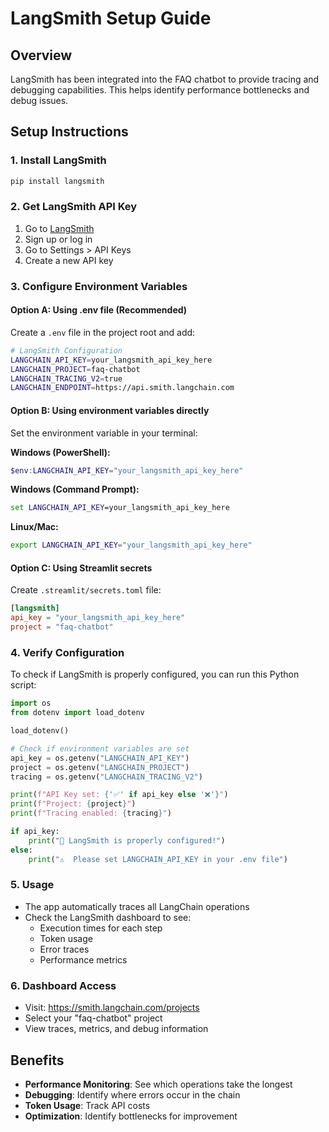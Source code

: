 # LangSmith Setup Guide

## Overview
LangSmith has been integrated into the FAQ chatbot to provide tracing and debugging capabilities. This helps identify performance bottlenecks and debug issues.

## Setup Instructions

### 1. Install LangSmith
```bash
pip install langsmith
```

### 2. Get LangSmith API Key
1. Go to [LangSmith](https://smith.langchain.com/)
2. Sign up or log in
3. Go to Settings > API Keys
4. Create a new API key

### 3. Configure Environment Variables

#### Option A: Using .env file (Recommended)
Create a `.env` file in the project root and add:

```bash
# LangSmith Configuration
LANGCHAIN_API_KEY=your_langsmith_api_key_here
LANGCHAIN_PROJECT=faq-chatbot
LANGCHAIN_TRACING_V2=true
LANGCHAIN_ENDPOINT=https://api.smith.langchain.com
```

#### Option B: Using environment variables directly
Set the environment variable in your terminal:

**Windows (PowerShell):**
```powershell
$env:LANGCHAIN_API_KEY="your_langsmith_api_key_here"
```

**Windows (Command Prompt):**
```cmd
set LANGCHAIN_API_KEY=your_langsmith_api_key_here
```

**Linux/Mac:**
```bash
export LANGCHAIN_API_KEY="your_langsmith_api_key_here"
```

#### Option C: Using Streamlit secrets
Create `.streamlit/secrets.toml` file:
```toml
[langsmith]
api_key = "your_langsmith_api_key_here"
project = "faq-chatbot"
```

### 4. Verify Configuration
To check if LangSmith is properly configured, you can run this Python script:

```python
import os
from dotenv import load_dotenv

load_dotenv()

# Check if environment variables are set
api_key = os.getenv("LANGCHAIN_API_KEY")
project = os.getenv("LANGCHAIN_PROJECT")
tracing = os.getenv("LANGCHAIN_TRACING_V2")

print(f"API Key set: {'✅' if api_key else '❌'}")
print(f"Project: {project}")
print(f"Tracing enabled: {tracing}")

if api_key:
    print("🎉 LangSmith is properly configured!")
else:
    print("⚠️  Please set LANGCHAIN_API_KEY in your .env file")
```

### 5. Usage
- The app automatically traces all LangChain operations
- Check the LangSmith dashboard to see:
  - Execution times for each step
  - Token usage
  - Error traces
  - Performance metrics

### 6. Dashboard Access
- Visit: https://smith.langchain.com/projects
- Select your "faq-chatbot" project
- View traces, metrics, and debug information

## Benefits
- **Performance Monitoring**: See which operations take the longest
- **Debugging**: Identify where errors occur in the chain
- **Token Usage**: Track API costs
- **Optimization**: Identify bottlenecks for improvement
